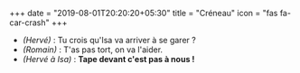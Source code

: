 +++
date = "2019-08-01T20:20:20+05:30"
title = "Créneau"
icon = "fas fa-car-crash"
+++

* _(Hervé)_ : Tu crois qu'Isa va arriver à se garer ?  
* _(Romain)_ : T'as pas tort, on va l'aider.  
* _(Hervé à Isa)_ : **Tape devant c'est pas à nous !**  
